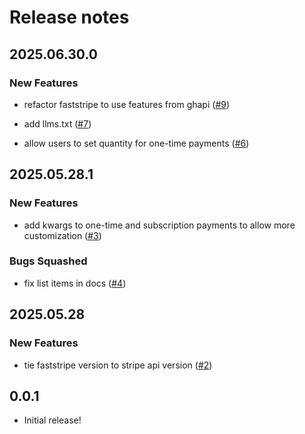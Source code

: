 # Release notes

<!-- do not remove -->

## 2025.06.30.0

### New Features

- refactor faststripe to use features from ghapi ([#9](https://github.com/AnswerDotAI/faststripe/issues/9))

- add llms.txt ([#7](https://github.com/AnswerDotAI/faststripe/issues/7))

- allow users to set quantity for one-time payments ([#6](https://github.com/AnswerDotAI/faststripe/issues/6))


## 2025.05.28.1

### New Features

- add kwargs to one-time and subscription payments to allow more customization ([#3](https://github.com/AnswerDotAI/faststripe/issues/3))

### Bugs Squashed

- fix list items in docs ([#4](https://github.com/AnswerDotAI/faststripe/issues/4))



## 2025.05.28

### New Features

- tie faststripe version to stripe api version ([#2](https://github.com/AnswerDotAI/faststripe/issues/2))


## 0.0.1

- Initial release!

